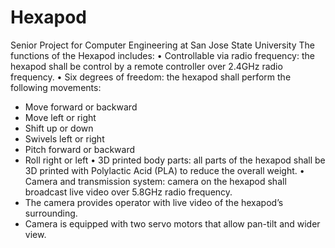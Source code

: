 # Hexapod
Senior Project for Computer Engineering at San Jose State University
The functions of the Hexapod includes:
•	Controllable via radio frequency: the hexapod shall be control by a remote controller over 2.4GHz radio frequency.
•	Six degrees of freedom: the hexapod shall perform the following movements:
  -	Move forward or backward
  -	Move left or right
  -	Shift up or down
  -	Swivels left or right
  -	Pitch forward or backward
  -	Roll right or left
•	3D printed body parts: all parts of the hexapod shall be 3D printed with Polylactic Acid (PLA) to reduce the overall weight.
•	Camera and transmission system: camera on the hexapod shall broadcast live video over 5.8GHz radio frequency. 
  -	The camera provides operator with live video of the hexapod’s surrounding.
  -	Camera is equipped with two servo motors that allow pan-tilt and wider view. 
